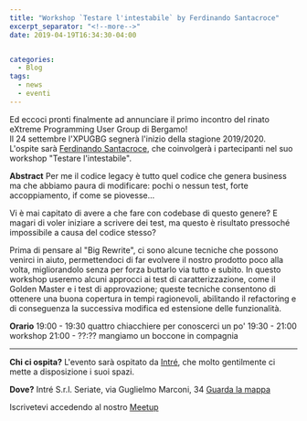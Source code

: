 ```yaml
---
title: "Workshop `Testare l'intestabile` by Ferdinando Santacroce"
excerpt_separator: "<!--more-->"
date: 2019-04-19T16:34:30-04:00


categories:
  - Blog
tags:
  - news
  - eventi
---
```


Ed eccoci pronti finalmente ad annunciare il primo incontro del rinato eXtreme Programming User Group di Bergamo!  
Il 24 settembre l'XPUGBG segnerà l'inizio della stagione 2019/2020.  
L'ospite sarà [Ferdinando Santacroce](https://about.me/ferdinando.santacroce), che coinvolgerà i partecipanti nel suo workshop "Testare l'intestabile".  

<!--more-->

**Abstract**
<span class=".notice--primary">Per me il codice legacy è tutto quel codice che genera business ma che abbiamo paura di modificare: pochi o nessun test, forte accoppiamento, if come se piovesse...

Vi è mai capitato di avere a che fare con codebase di questo genere?
E magari di voler iniziare a scrivere dei test, ma questo è risultato pressoché impossibile a causa del codice stesso?

Prima di pensare al "Big Rewrite", ci sono alcune tecniche che possono venirci in aiuto, permettendoci di far evolvere il nostro prodotto poco alla volta, migliorandolo senza per forza buttarlo via tutto e subito.
In questo workshop useremo alcuni approcci ai test di caratterizzazione, come il Golden Master e i test di approvazione; queste tecniche consentono di ottenere una buona copertura in tempi ragionevoli, abilitando il refactoring e di conseguenza la successiva modifica ed estensione delle funzionalità.
</span>

**Orario**
19:00 - 19:30 quattro chiacchiere per conoscerci un po'
19:30 - 21:00 workshop
21:00 - ??:?? mangiamo un boccone in compagnia

---

**Chi ci ospita?**
L'evento sarà ospitato da [Intré](https://www.intre.it/), che molto gentilmente ci mette a disposizione i suoi spazi.  

**Dove?**
Intré S.r.l.
Seriate, via Guglielmo Marconi, 34
<a href="https://goo.gl/maps/5tH7rYWos84VVmsQ6" target="_blank" class="btn btn--primary">Guarda la mappa</a>

Iscrivetevi accedendo al nostro <a href="https://www.meetup.com/it-IT/Bergamo-Extreme-Programming-User-Group/events/264102725/" target="_blank" class="btn btn--danger">Meetup</a>
